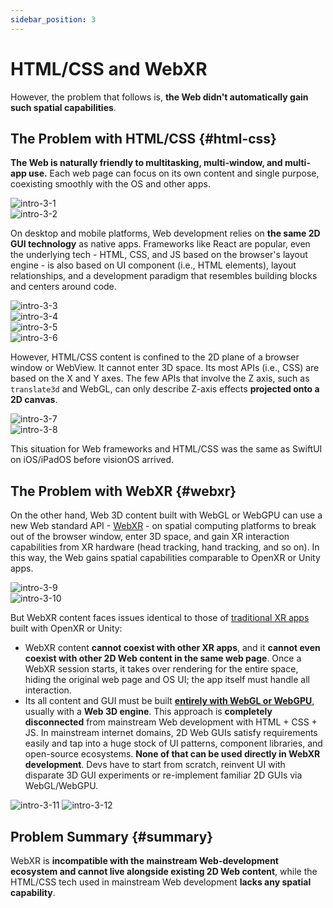 ```yaml
---
sidebar_position: 3
---
```


# HTML/CSS and WebXR

However, the problem that follows is, **the Web didn't automatically gain such spatial capabilities**.

## The Problem with HTML/CSS {#html-css}

**The Web is naturally friendly to multitasking, multi-window, and multi-app use.** Each web page can focus on its own content and single purpose, coexisting smoothly with the OS and other apps.

<div className="row">
  <div className="col col--6">
    <Image img="/assets/intro/intro-3-1.png" alt="intro-3-1" />
  </div>
  <div className="col col--6">
    <Image img="/assets/intro/intro-3-2.png" alt="intro-3-2" />
  </div>
</div>

On desktop and mobile platforms, Web development relies on **the same 2D GUI technology** as native apps. Frameworks like React are popular, even the underlying tech - HTML, CSS, and JS based on the browser's layout engine - is also based on UI component (i.e., HTML elements), layout relationships, and a development paradigm that resembles building blocks and centers around code.

<div className="row">
  <div className="col col--6">
    <Image img="/assets/intro/intro-3-3.png" alt="intro-3-3" />
  </div>
  <div className="col col--6">
    <Image img="/assets/intro/intro-3-4.png" alt="intro-3-4" />
  </div>
</div>

<div className="row">
  <div className="col col--6">
    <Image img="/assets/intro/intro-3-5.png" alt="intro-3-5" />
  </div>
  <div className="col col--6">
    <Image img="/assets/intro/intro-3-6.png" alt="intro-3-6" />
  </div>
</div>

However, HTML/CSS content is confined to the 2D plane of a browser window or WebView. It cannot enter 3D space. Its most APIs (i.e., CSS) are based on the X and Y axes. The few APIs that involve the Z axis, such as `translate3d` and WebGL, can only describe Z-axis effects **projected onto a 2D canvas**.

<div className="row">
  <div className="col col--6">
    <Image img="/assets/intro/intro-3-7.png" alt="intro-3-7" />
  </div>
  <div className="col col--6">
    <Image img="/assets/intro/intro-3-8.png" alt="intro-3-8" />
  </div>
</div>

This situation for Web frameworks and HTML/CSS was the same as SwiftUI on iOS/iPadOS before visionOS arrived.

## The Problem with WebXR {#webxr}

On the other hand, Web 3D content built with WebGL or WebGPU can use a new Web standard API - [WebXR](https://developer.picoxr.com/document/web/introduce-webxr-standards/) - on spatial computing platforms to break out of the browser window, enter 3D space, and gain XR interaction capabilities from XR hardware (head tracking, hand tracking, and so on). In this way, the Web gains spatial capabilities comparable to OpenXR or Unity apps.

<div className="row">
  <div className="col col--6">
    <Image img="/assets/intro/intro-3-9.png" alt="intro-3-9" />
  </div>
  <div className="col col--6">
    <Image img="/assets/intro/intro-3-10.png" alt="intro-3-10" />
  </div>
</div>

But WebXR content faces issues identical to those of [traditional XR apps](./the-new-generation-of-spatial-apps#traditional-xr-apps) built with OpenXR or Unity:

- WebXR content **cannot coexist with other XR apps**, and it **cannot even coexist with other 2D Web content in the same web page**. Once a WebXR session starts, it takes over rendering for the entire space, hiding the original web page and OS UI; the app itself must handle all interaction.
- Its all content and GUI must be built [**entirely with WebGL or WebGPU**](https://developer.picoxr.com/document/web/webxr-vs-web3d/), usually with a **Web 3D engine**. This approach is **completely disconnected** from mainstream Web development with HTML + CSS + JS. In mainstream internet domains, 2D Web GUIs satisfy requirements easily and tap into a huge stock of UI patterns, component libraries, and open-source ecosystems. **None of that can be used directly in WebXR development**. Devs have to start from scratch, reinvent UI with disparate 3D GUI experiments or re-implement familiar 2D GUIs via WebGL/WebGPU.

<Image img="/assets/intro/intro-3-11.png" alt="intro-3-11" />
<Image img="/assets/intro/intro-3-12.png" alt="intro-3-12" />

## Problem Summary {#summary}

WebXR is **incompatible with the mainstream Web-development ecosystem and cannot live alongside existing 2D Web content**, while the HTML/CSS tech used in mainstream Web development **lacks any spatial capability**.
